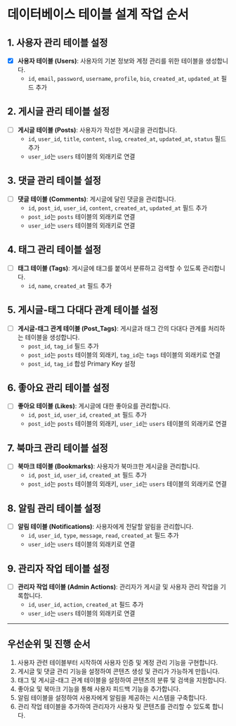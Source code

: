# 데이터베이스 테이블 설계 작업 순서

## 1. 사용자 관리 테이블 설정

- [x] **사용자 테이블 (Users)**: 사용자의 기본 정보와 계정 관리를 위한 테이블을 생성합니다.
  - `id`, `email`, `password`, `username`, `profile`, `bio`, `created_at`, `updated_at` 필드 추가

## 2. 게시글 관리 테이블 설정

- [ ] **게시글 테이블 (Posts)**: 사용자가 작성한 게시글을 관리합니다.
  - `id`, `user_id`, `title`, `content`, `slug`, `created_at`, `updated_at`, `status` 필드 추가
  - `user_id`는 `users` 테이블의 외래키로 연결

## 3. 댓글 관리 테이블 설정

- [ ] **댓글 테이블 (Comments)**: 게시글에 달린 댓글을 관리합니다.
  - `id`, `post_id`, `user_id`, `content`, `created_at`, `updated_at` 필드 추가
  - `post_id`는 `posts` 테이블의 외래키로 연결
  - `user_id`는 `users` 테이블의 외래키로 연결

## 4. 태그 관리 테이블 설정

- [ ] **태그 테이블 (Tags)**: 게시글에 태그를 붙여서 분류하고 검색할 수 있도록 관리합니다.
  - `id`, `name`, `created_at` 필드 추가

## 5. 게시글-태그 다대다 관계 테이블 설정

- [ ] **게시글-태그 관계 테이블 (Post_Tags)**: 게시글과 태그 간의 다대다 관계를 처리하는 테이블을 생성합니다.
  - `post_id`, `tag_id` 필드 추가
  - `post_id`는 `posts` 테이블의 외래키, `tag_id`는 `tags` 테이블의 외래키로 연결
  - `post_id`, `tag_id` 합성 Primary Key 설정

## 6. 좋아요 관리 테이블 설정

- [ ] **좋아요 테이블 (Likes)**: 게시글에 대한 좋아요를 관리합니다.
  - `id`, `post_id`, `user_id`, `created_at` 필드 추가
  - `post_id`는 `posts` 테이블의 외래키, `user_id`는 `users` 테이블의 외래키로 연결

## 7. 북마크 관리 테이블 설정

- [ ] **북마크 테이블 (Bookmarks)**: 사용자가 북마크한 게시글을 관리합니다.
  - `id`, `post_id`, `user_id`, `created_at` 필드 추가
  - `post_id`는 `posts` 테이블의 외래키, `user_id`는 `users` 테이블의 외래키로 연결

## 8. 알림 관리 테이블 설정

- [ ] **알림 테이블 (Notifications)**: 사용자에게 전달할 알림을 관리합니다.
  - `id`, `user_id`, `type`, `message`, `read`, `created_at` 필드 추가
  - `user_id`는 `users` 테이블의 외래키로 연결

## 9. 관리자 작업 테이블 설정

- [ ] **관리자 작업 테이블 (Admin Actions)**: 관리자가 게시글 및 사용자 관리 작업을 기록합니다.
  - `id`, `user_id`, `action`, `created_at` 필드 추가
  - `user_id`는 `users` 테이블의 외래키로 연결

---

## 우선순위 및 진행 순서

1. 사용자 관련 테이블부터 시작하여 사용자 인증 및 계정 관리 기능을 구현합니다.
2. 게시글 및 댓글 관리 기능을 설정하여 콘텐츠 생성 및 관리가 가능하게 만듭니다.
3. 태그 및 게시글-태그 관계 테이블을 설정하여 콘텐츠의 분류 및 검색을 지원합니다.
4. 좋아요 및 북마크 기능을 통해 사용자 피드백 기능을 추가합니다.
5. 알림 테이블을 설정하여 사용자에게 알림을 제공하는 시스템을 구축합니다.
6. 관리 작업 테이블을 추가하여 관리자가 사용자 및 콘텐츠를 관리할 수 있도록 합니다.
